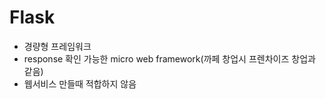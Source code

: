 # Flask

* 경량형 프레임워크
* response 확인 가능한 micro web framework(까페 창업시 프렌차이즈 창업과 같음)
* 웹서비스 만들때 적합하지 않음

